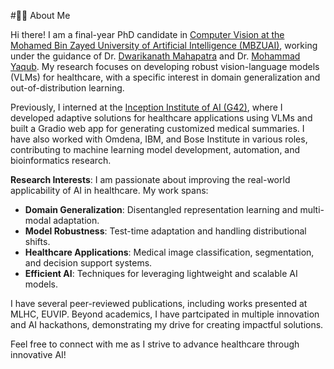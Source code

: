 #👩‍🔬 About Me

Hi there! I am a final-year PhD candidate in [Computer Vision at the Mohamed Bin Zayed University of Artificial Intelligence (MBZUAI)](https://mbzuai.ac.ae/research/department/computer-vision-department/), working under the guidance of Dr. [Dwarikanath Mahapatra](https://scholar.google.com/citations?user=j5K7HPoAAAAJ&hl=en) and Dr. [Mohammad Yaqub](https://scholar.google.co.uk/citations?user=9dfn5GkAAAAJ). My research focuses on developing robust vision-language models (VLMs) for healthcare, with a specific interest in domain generalization and out-of-distribution learning.

Previously, I interned at the [Inception Institute of AI (G42)](https://www.g42.ai/), where I developed adaptive solutions for healthcare applications using VLMs and built a Gradio web app for generating customized medical summaries. I have also worked with Omdena, IBM, and Bose Institute in various roles, contributing to machine learning model development, automation, and bioinformatics research.

**Research Interests**: I am passionate about improving the real-world applicability of AI in healthcare. My work spans:
- **Domain Generalization**: Disentangled representation learning and multi-modal adaptation.
- **Model Robustness**: Test-time adaptation and handling distributional shifts.
- **Healthcare Applications**: Medical image classification, segmentation, and decision support systems.
- **Efficient AI**: Techniques for leveraging lightweight and scalable AI models.

I have several peer-reviewed publications, including works presented at MLHC, EUVIP. Beyond academics, I have partcipated in multiple innovation and AI hackathons, demonstrating my drive for creating impactful solutions.

Feel free to connect with me as I strive to advance healthcare through innovative AI!

